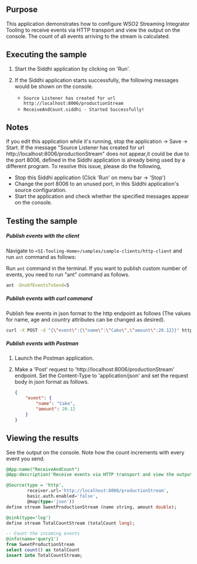 ## Purpose

This application demonstrates how to configure WSO2 Streaming Integrator Tooling to receive events via HTTP transport and view the output on the console. The count of all events arriving to the stream is calculated.

## Executing the sample

1. Start the Siddhi application by clicking on 'Run'.

2. If the Siddhi application starts successfully, the following messages would be shown on the console.

	* `Source Listener has created for url http://localhost:8006/productionStream`
	* `ReceiveAndCount.siddhi - Started Successfully!`

## Notes

If you edit this application while it's running, stop the application -> Save -> Start.
If the message "Source Listener has created for url http://localhost:8006/productionStream" does not appear,it could be due to the port 8006, defined in the Siddhi application is already being used by a different program. To resolve this issue, please do the following,

* Stop this Siddhi application (Click 'Run' on menu bar -> 'Stop')
* Change the port 8006 to an unused port, in this Siddhi application's source configuration.
* Start the application and check whether the specified messages appear on the console.

## Testing the sample

##### Publish events with the client
Navigate to `<SI-Tooling-Home>/samples/sample-clients/http-client` and run `ant` command as follows:

Run `ant` command in the terminal.
If you want to publish custom number of events, you need to run "ant" command as follows.

```bash
ant -DnoOfEventsToSend=5
```

##### Publish events with curl command

Publish few events in json format to the http endpoint as follows (The values for name, age and country attributes can be changed as desired).

```bash
curl -X POST -d "{\"event\":{\"name\":\"Cake\",\"amount\":20.12}}" http://localhost:8006/productionStream --header "Content-Type:application/json"
```

##### Publish events with Postman

1. Launch the Postman application.
2. Make a 'Post' request to 'http://localhost:8006/productionStream' endpoint. Set the Content-Type to 'application/json' and set the request body in json format as follows.

	```json
	{
		"event": {
			"name": "Cake",
			"amount": 20.12
		}
	}
	```

## Viewing the results

See the output on the console. Note how the count increments with every event you send.

```sql
@App:name("ReceiveAndCount")
@App:description('Receive events via HTTP transport and view the output on the console')

@Source(type = 'http',
        receiver.url='http://localhost:8006/productionStream',
        basic.auth.enabled='false',
        @map(type='json'))
define stream SweetProductionStream (name string, amount double);

@sink(type='log')
define stream TotalCountStream (totalCount long);

-- Count the incoming events
@info(name='query1')
from SweetProductionStream
select count() as totalCount
insert into TotalCountStream;
```
